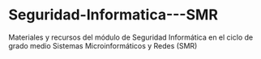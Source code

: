 # Seguridad-Informatica---SMR
Materiales y recursos del módulo de Seguridad Informática en el ciclo de grado medio Sistemas Microinformáticos y Redes (SMR)

